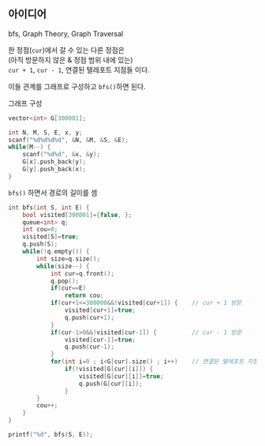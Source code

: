 ## 아이디어
bfs, Graph Theory, Graph Traversal

한 정점(`cur`)에서 갈 수 있는 다른 정점은  
(아직 방문하지 않은 & 정점 범위 내에 있는)  
`cur + 1`, `cur - 1`, 연결된 텔레포트 지점들 이다.

이들 관계를 그래프로 구성하고 `bfs()`하면 된다.

그래프 구성
```cpp
vector<int> G[300001];

int N, M, S, E, x, y;
scanf("%d%d%d%d", &N, &M, &S, &E);
while(M--) {
	scanf("%d%d", &x, &y);
	G[x].push_back(y);
	G[y].push_back(x);
}
```
`bfs()` 하면서 경로의 길이를 셈
```cpp
int bfs(int S, int E) {
	bool visited[300001]={false, };
	queue<int> q;
	int cou=0;
	visited[S]=true;
	q.push(S);
	while(!q.empty()) {
		int size=q.size();
		while(size--) {
			int cur=q.front();
			q.pop();
			if(cur==E)
				return cou;
			if(cur+1<=300000&&!visited[cur+1]) {	// cur + 1 방문
				visited[cur+1]=true;
				q.push(cur+1);
			}
			if(cur-1>0&&!visited[cur-1]) {			// cur - 1 방문
				visited[cur-1]=true;
				q.push(cur-1);
			}
			for(int i=0 ; i<G[cur].size() ; i++)	// 연결된 텔레포트 지점들 방문
				if(!visited[G[cur][i]]) {
					visited[G[cur][i]]=true;
					q.push(G[cur][i]);
				}
		}
		cou++;
	}
}

printf("%d", bfs(S, E));
```